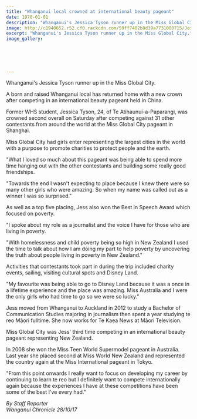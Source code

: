 ```yaml
---
title: "Whanganui local crowned at international beauty pageant"
date: 1970-01-01
description: "Whanganui's Jessica Tyson runner up in the Miss Global City..."
image: http://c1940652.r52.cf0.rackcdn.com/59ff7482b8d39a7731000715/Jess-Tyson-runner-up-China-pageant-oct-2017-chron.jpg
excerpt: "Whanganui's Jessica Tyson runner up in the Miss Global City."
image_gallery:
    
    
    
    
    
---
```


<p><span>Whanganui's Jessica Tyson runner up in the Miss Global City.</span></p>
<p class="element element-paragraph">A born and raised Whanganui local has returned home with a new crown after competing in an international beauty pageant held in China.</p>
<p class="element element-paragraph">Former WHS student, Jessica Tyson, 24, of Te Atihaunui-a-Paparangi, was crowned second overall on Saturday after competing against 31 other contestants from around the world at the Miss Global City pageant in Shanghai.</p>
<p class="element element-paragraph">Miss Global City had girls enter representing the largest cities in the world with a purpose to promote charities to protect people and the earth.</p>
<p class="element element-paragraph">"What I loved so much about this pageant was being able to spend more time hanging out with the other contestants and building some really good friendships.</p>
<p class="element element-paragraph">"Towards the end I wasn't expecting to place because I knew there were so many other girls who were amazing. So when my name was called out as a winner I was so surprised."</p>
<p class="element element-paragraph">As well as a top five placing, Jess also won the Best in Speech Award which focused on poverty.</p>
<p class="element element-paragraph">"I spoke about my role as a journalist and the voice I have for those who are living in poverty.</p>
<p class="element element-paragraph">"With homelessness and child poverty being so high in New Zealand I used the time to talk about how I am doing my part to help poverty by uncovering the truth about people living in poverty in New Zealand."</p>
<p class="element element-paragraph">Activities that contestants took part in during the trip included charity events, sailing, visiting cultural spots and Disney Land.</p>
<p class="element element-paragraph">"My favourite was being able to go to Disney Land because it was a once in a lifetime experience and the place was amazing. Miss Australia and I were the only girls who had time to go so we were so lucky."</p>
<p class="element element-paragraph">Jess moved from Whanganui to Auckland in 2012 to study a Bachelor of Communication Studies majoring in journalism then spent a year studying te reo Māori fulltime. She now works for Te Kaea News at Māori Television.</p>
<p class="element element-paragraph">Miss Global City was Jess' third time competing in an international beauty pageant representing New Zealand.</p>
<p class="element element-paragraph">In 2008 she won the Miss Teen World Supermodel pageant in Australia. Last year she placed second at Miss World New Zealand and represented the country again at the Miss International pageant in Tokyo.</p>
<p class="element element-paragraph">"From this point onwards I really want to focus on developing my career by continuing to learn te reo but I definitely want to compete internationally again because the experiences I have at these competitions have been some of the best I've every had."</p>
<p><em>By Staff Reporter<br />Wanganui Chronicle 28/10/17</em></p>

